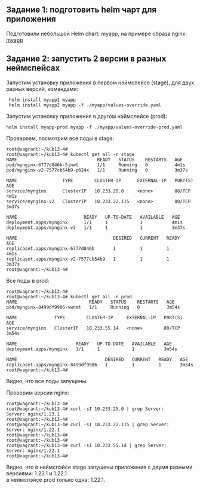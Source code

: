 ## Задание 1: подготовить helm чарт для приложения  
Подготовили небольшой Helm chart: myapp, на примере образа nginx:
[myapp](https://github.com/Danil054/devops-netology/blob/main/kub/13-4/myapp)  

## Задание 2: запустить 2 версии в разных неймспейсах  

Запустим установку приложения в первом нэймспейсе (stage), для двух разных версий, командами:  
```
 helm install myapp1 myapp
 helm install myapp2 myapp -f ./myapp/values-override.yaml 

```

Запустим установку приложения в другом нэймспейсе (prod):  
```
helm install myapp-prod myapp -f ./myapp/values-override-prod.yaml
```

Проверяем, посмотрим все поды в stage:  
```
root@vagrant:~/kub13-4#
root@vagrant:~/kub13-4# kubectl get all -n stage
NAME                              READY   STATUS    RESTARTS   AGE
pod/mynginx-6777d846b-5jnwt       1/1     Running   0          4m1s
pod/mynginx-v2-7577cb54b9-p624x   1/1     Running   0          3m37s

NAME                 TYPE        CLUSTER-IP      EXTERNAL-IP   PORT(S)   AGE
service/mynginx      ClusterIP   10.233.25.0     <none>        80/TCP    4m1s
service/mynginx-v2   ClusterIP   10.233.22.115   <none>        80/TCP    3m37s

NAME                         READY   UP-TO-DATE   AVAILABLE   AGE
deployment.apps/mynginx      1/1     1            1           4m1s
deployment.apps/mynginx-v2   1/1     1            1           3m37s

NAME                                    DESIRED   CURRENT   READY   AGE
replicaset.apps/mynginx-6777d846b       1         1         1       4m1s
replicaset.apps/mynginx-v2-7577cb54b9   1         1         1       3m37s
root@vagrant:~/kub13-4#

```

Все поды в prod:  
```
root@vagrant:~/kub13-4#
root@vagrant:~/kub13-4# kubectl get all -n prod
NAME                           READY   STATUS    RESTARTS   AGE
pod/mynginx-8499df9986-vwnmt   1/1     Running   0          3m54s

NAME              TYPE        CLUSTER-IP     EXTERNAL-IP   PORT(S)   AGE
service/mynginx   ClusterIP   10.233.55.14   <none>        80/TCP    3m54s

NAME                      READY   UP-TO-DATE   AVAILABLE   AGE
deployment.apps/mynginx   1/1     1            1           3m54s

NAME                                 DESIRED   CURRENT   READY   AGE
replicaset.apps/mynginx-8499df9986   1         1         1       3m54s
root@vagrant:~/kub13-4#

```

Видно, что все поды запущены.  

Проверим версии nginx:  
```
root@vagrant:~/kub13-4#
root@vagrant:~/kub13-4# curl -sI 10.233.25.0 | grep Server:
Server: nginx/1.23.1
root@vagrant:~/kub13-4#
root@vagrant:~/kub13-4# curl -sI 10.233.22.115 | grep Server:
Server: nginx/1.22.1
root@vagrant:~/kub13-4#
root@vagrant:~/kub13-4#
root@vagrant:~/kub13-4# curl -sI 10.233.55.14 | grep Server:
Server: nginx/1.22.1
root@vagrant:~/kub13-4#
```

Видно, что в неймспэйсе stage запущены приложения с двумя разными версиями: 1.23.1 и 1.22.1  
в неймспэйсе prod только одна: 1.22.1.  
